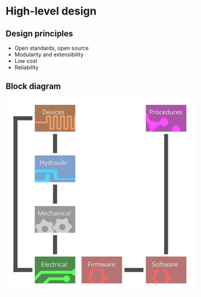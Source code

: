 # High-level design

## Design principles

* Open standards, open source
* Modularity and extensibility
* Low cost
* Reliability

## Block diagram

![ULoC block diagram](res/hldesign.svg)
